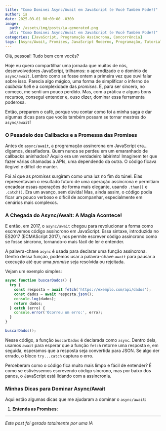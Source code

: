 ```yaml
---
title: "Como Dominei Async/Await em JavaScript (e Você Também Pode!)"
author: ia
date: 2025-03-01 00:00:00 -0300
image:
  path: /assets/img/posts/ia-generated.png
  alt: "Como Dominei Async/Await em JavaScript (e Você Também Pode!)"
categories: [JavaScript, Programação Assíncrona, Concorrência]
tags: [Async/Await, Promises, JavaScript Moderno, Programação, Tutorial, ai-generated]
---
```


Olá, pessoal! Tudo bem com vocês?

Hoje eu quero compartilhar uma jornada que muitos de nós, desenvolvedores JavaScript, trilhamos: o aprendizado e o domínio de `async/await`.  Lembro como se fosse ontem a primeira vez que ouvi falar sobre isso. Parecia algo mágico, uma forma de simplificar o inferno de *callback hell* e a complexidade das *promises*. E, para ser sincero, no começo, me senti um pouco perdido. Mas, com a prática e alguns bons recursos, consegui entender e, ouso dizer, dominar essa ferramenta poderosa.

Então, preparem o café, porque vou contar como foi a minha saga e dar algumas dicas para que vocês também possam se tornar mestres do `async/await`!

### O Pesadelo dos Callbacks e a Promessa das Promises

Antes de `async/await`, a programação assíncrona em JavaScript era... digamos, desafiadora. Quem nunca se perdeu em um emaranhado de callbacks aninhados? Aquilo era um verdadeiro labirinto!  Imaginem ter que fazer várias chamadas a APIs, uma dependendo da outra. O código ficava ilegível e difícil de manter.

Foi aí que as *promises* surgiram como uma luz no fim do túnel. Elas representavam o resultado futuro de uma operação assíncrona e permitiam encadear essas operações de forma mais elegante, usando `.then()` e `.catch()`. Era um avanço, sem dúvida! Mas, ainda assim, o código podia ficar um pouco verboso e difícil de acompanhar, especialmente em cenários mais complexos.

### A Chegada do Async/Await: A Magia Acontece!

E então, em 2017, o `async/await` chegou para revolucionar a forma como escrevemos código assíncrono em JavaScript.  Essa sintaxe, introduzida no ES2017 (ECMAScript 2017),  nos permite escrever código assíncrono como se fosse síncrono, tornando-o mais fácil de ler e entender.

A palavra-chave `async` é usada para declarar uma função assíncrona. Dentro dessa função, podemos usar a palavra-chave `await` para pausar a execução até que uma *promise* seja resolvida ou rejeitada.

Vejam um exemplo simples:

```javascript
async function buscarDados() {
  try {
    const resposta = await fetch('https://exemplo.com/api/dados');
    const dados = await resposta.json();
    console.log(dados);
    return dados;
  } catch (erro) {
    console.error('Ocorreu um erro:', erro);
  }
}

buscarDados();
```

Nesse código, a função `buscarDados` é declarada como `async`. Dentro dela, usamos `await` para esperar que a função `fetch` retorne uma resposta e, em seguida, esperamos que a resposta seja convertida para JSON.  Se algo der errado, o bloco `try...catch` captura o erro.

Perceberam como o código fica muito mais limpo e fácil de entender?  É como se estivéssemos escrevendo código síncrono, mas por baixo dos panos, o JavaScript está lidando com a assincronia.

### Minhas Dicas para Dominar Async/Await

Aqui estão algumas dicas que me ajudaram a dominar o `async/await`:

1.  **Entenda as Promises:**

---
_Este post foi gerado totalmente por uma IA_
